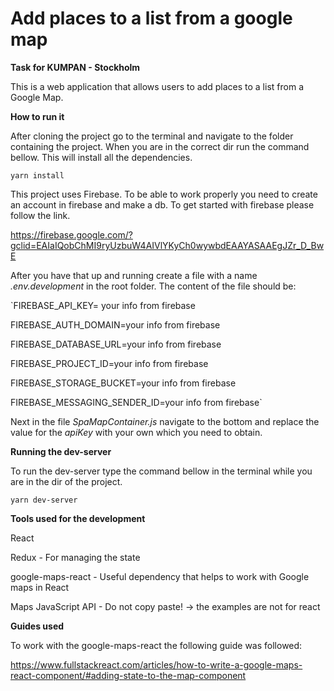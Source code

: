 # Add places to a list from a google map

**Task for KUMPAN - Stockholm**

This is a web application that allows users to add places to a list from a Google Map.

**How to run it**

After cloning the project go to the terminal and navigate to the folder containing the project. When you are in the correct dir run the command bellow. This will install all the dependencies.

`yarn install`

This project uses Firebase. To be able to work properly you need to create an account in firebase and make a db. To get started with firebase please follow the link.

https://firebase.google.com/?gclid=EAIaIQobChMI9ryUzbuW4AIVlYKyCh0wywbdEAAYASAAEgJZr_D_BwE

After you have that up and running create a file with a name _.env.development_ in the root folder. The content of the file should be:

`FIREBASE_API_KEY= your info from firebase

FIREBASE_AUTH_DOMAIN=your info from firebase

FIREBASE_DATABASE_URL=your info from firebase

FIREBASE_PROJECT_ID=your info from firebase

FIREBASE_STORAGE_BUCKET=your info from firebase

FIREBASE_MESSAGING_SENDER_ID=your info from firebase`

Next in the file _SpaMapContainer.js_ navigate to the bottom and replace the value for the _apiKey_ with your own which you need to obtain.

**Running the dev-server**

To run the dev-server type the command bellow in the terminal while you are in the dir of the project.

`yarn dev-server`

**Tools used for the development**

React

Redux - For managing the state

google-maps-react - Useful dependency that helps to work with Google maps in React

Maps JavaScript API - Do not copy paste! -> the examples are not for react

**Guides used**

To work with the google-maps-react the following guide was followed:

https://www.fullstackreact.com/articles/how-to-write-a-google-maps-react-component/#adding-state-to-the-map-component
